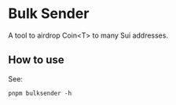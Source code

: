 # Bulk Sender

A tool to airdrop Coin\<T\> to many Sui addresses.

## How to use

See:
```
pnpm bulksender -h
```
